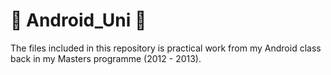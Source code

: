 # :iphone: Android_Uni :iphone:
The files included in this repository is practical work from my Android class back in my Masters programme (2012 - 2013).


